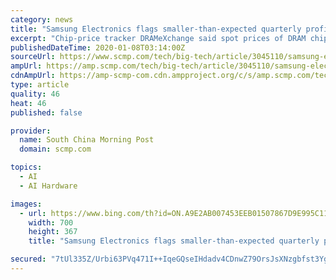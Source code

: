 ```yaml
---
category: news
title: "Samsung Electronics flags smaller-than-expected quarterly profit fall as chip market bottoms out"
excerpt: "Chip-price tracker DRAMeXchange said spot prices of DRAM chips – which provide devices ... Sign up now for our 50% early bird offer from SCMP Research: China AI Report. The all new SCMP China AI Report gives you exclusive first-hand insights and analysis into the latest industry developments, and actionable and objective intelligence about ..."
publishedDateTime: 2020-01-08T03:14:00Z
sourceUrl: https://www.scmp.com/tech/big-tech/article/3045110/samsung-electronics-flags-smaller-expected-quarterly-profit-fall-chip
ampUrl: https://amp.scmp.com/tech/big-tech/article/3045110/samsung-electronics-flags-smaller-expected-quarterly-profit-fall-chip
cdnAmpUrl: https://amp-scmp-com.cdn.ampproject.org/c/s/amp.scmp.com/tech/big-tech/article/3045110/samsung-electronics-flags-smaller-expected-quarterly-profit-fall-chip
type: article
quality: 46
heat: 46
published: false

provider:
  name: South China Morning Post
  domain: scmp.com

topics:
  - AI
  - AI Hardware

images:
  - url: https://www.bing.com/th?id=ON.A9E2AB007453EEB01507867D9E995C11
    width: 700
    height: 367
    title: "Samsung Electronics flags smaller-than-expected quarterly profit fall as chip market bottoms out"

secured: "7tUl335Z/Urbi63PVq471I++IqeGQseIHdadv4CDnwZ79OrsJsXNzgbfst3YgCasqme7v1gXZgDo/p61oFtl4WQRZyz61wFy2q548Omb3b8PWJW8RzYFJqBSzXJ6wIWTQfhLlXPkZozMoC5oc/B8azacPSDkplBKNugOicX9KdYtOfP0Fz44icQL3i7/knSbMrVaNgEBGrxcYyyoByHDWodOXb9SjdQwQcO/XKdAnHeXFMkTC5yBIXDTxg9c2nCpi20b2COpPW+x5PrUNr1SFg==;nGrITubQZFtQqYRqecQONQ=="
---
```


